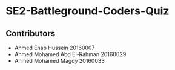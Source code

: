 # SE2-Battleground-Coders-Quiz

## Contributors
* Ahmed Ehab Hussein 20160007
* Ahmed Mohamed Abd El-Rahman 20160029
* Ahmed Mohamed Magdy 20160033
